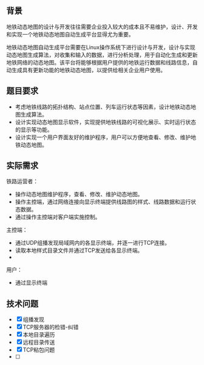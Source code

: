 
## 背景

地铁动态地图的设计与开发往往需要企业投入较大的成本且不易维护，设计、开发和实现一个地铁动态地图自动生成平台显得尤为重要。

地铁动态地图自动生成平台需要在Linux操作系统下进行设计与开发，设计与实现动态地图生成算法，对收集和输入的数据，进行分析处理，用于自动化生成和更新地铁网络的动态地图。该平台将能够根据用户提供的地铁运行数据和线路信息，自动生成具有更新功能的地铁动态地图，以提供给相关企业用户使用。

## 题目要求

- 考虑地铁线路的拓扑结构、站点位置、列车运行状态等因素，设计地铁动态地图生成算法。
- 设计实现动态地图显示软件，实现提供地铁线路的可视化展示、实时运行状态的显示等功能。
- 设计实现一个用户界面友好的维护程序，用户可以方便地查看、修改、维护地铁动态地图。

## 实际需求

铁路运营者：
- 操作动态地图维护程序，查看、修改、维护动态地图。
- 操作主控端，通过网络连接向显示终端提供线路图的样式、线路数据和运行状态数据。
- 通过操作主控端对客户端实施控制。

主控端：
- 通过UDP组播发现局域网内的各显示终端，并逐一进行TCP连接。
- 读取本地样式目录文件并通过TCP发送给各显示终端。
- 

用户：
- 通过显示终端

## 技术问题

- [x] 组播发现
- [x] TCP服务器的检错-纠错
- [x] 本地目录遍历
- [x] 远程目录传送
- [x] TCP粘包问题
- [ ] 